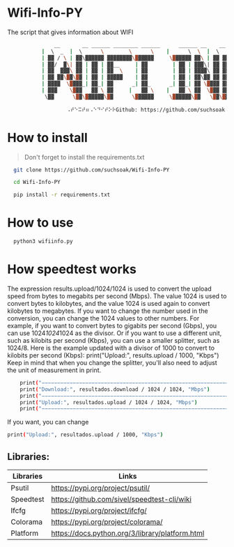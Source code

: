 # Wifi-Info-PY
 The script that gives information about WIFI

```sh
               __       __ ______ ________ ______      ______ __    __ ________  ______  
           |  \  _  |  \      \        \      \    |      \  \  |  \        \/      \ 
           | ▓▓ / \ | ▓▓\▓▓▓▓▓▓ ▓▓▓▓▓▓▓▓\▓▓▓▓▓▓     \▓▓▓▓▓▓ ▓▓\ | ▓▓ ▓▓▓▓▓▓▓▓  ▓▓▓▓▓▓
           | ▓▓/  ▓\| ▓▓ | ▓▓ | ▓▓__     | ▓▓        | ▓▓ | ▓▓▓\| ▓▓ ▓▓__   | ▓▓  | ▓▓
           | ▓▓  ▓▓▓\ ▓▓ | ▓▓ | ▓▓  \    | ▓▓        | ▓▓ | ▓▓▓▓\ ▓▓ ▓▓  \  | ▓▓  | ▓▓
           | ▓▓ ▓▓\▓▓\▓▓ | ▓▓ | ▓▓▓▓▓    | ▓▓        | ▓▓ | ▓▓\▓▓ ▓▓ ▓▓▓▓▓  | ▓▓  | ▓▓
           | ▓▓▓▓  \▓▓▓▓_| ▓▓_| ▓▓      _| ▓▓_      _| ▓▓_| ▓▓ \▓▓▓▓ ▓▓     | ▓▓__/ ▓▓
           | ▓▓▓    \▓▓▓   ▓▓ \ ▓▓     |   ▓▓ \    |   ▓▓ \ ▓▓  \▓▓▓ ▓▓      \▓▓    ▓▓
            \▓▓      \▓▓\▓▓▓▓▓▓\▓▓      \▓▓▓▓▓▓     \▓▓▓▓▓▓\▓▓   \▓▓\▓▓       \▓▓▓▓▓▓
           
                   ⠠⠞⠑⠭⠞⠶⠠⠑⠙⠊⠞⠕⠗Github: https://github.com/suchsoak⠠⠞⠑⠭⠞⠶⠠⠑⠙⠊⠞⠕⠗
```

# How to install

> Don't forget to install the requirements.txt


```sh
  git clone https://github.com/suchsoak/Wifi-Info-PY
```

```sh
  cd Wifi-Info-PY
```

```sh
  pip install -r requirements.txt
```

# How to use

```sh
  python3 wifiinfo.py
```

# How speedtest works

The expression results.upload/1024/1024 is used to convert the upload speed from bytes to megabits per second (Mbps). The value 1024 is used to convert bytes to kilobytes, and the value 1024 is used again to convert kilobytes to megabytes. If you want to change the number used in the conversion, you can change the 1024 values to other numbers. For example, if you want to convert bytes to gigabits per second (Gbps), you can use 1024*1024*1024 as the divisor. Or if you want to use a different unit, such as kilobits per second (Kbps), you can use a smaller splitter, such as 1024/8. Here is the example updated with a divisor of 1000 to convert to kilobits per second (Kbps): print("Upload:", results.upload / 1000, "Kbps") Keep in mind that when you change the splitter, you'll also need to adjust the unit of measurement in print.

```sh
    print("−−−−−−−−−−−−−−−−−−−−−−−−−−−−−−−−−−−−−−−−−−−−−−−−−−−−−−−−−−−−−−−−−−")
    print("Download:", resultados.download / 1024 / 1024, "Mbps")
    print("−−−−−−−−−−−−−−−−−−−−−−−−−−−−−−−−−−−−−−−−−−−−−−−−−−−−−−−−−−−−−−−−−−")
    print("Upload:", resultados.upload / 1024 / 1024, "Mbps")
    print("−−−−−−−−−−−−−−−−−−−−−−−−−−−−−−−−−−−−−−−−−−−−−−−−−−−−−−−−−−−−−−−−−−")
```
If you want, you can change

```sh
print("Upload:", resultados.upload / 1000, "Kbps")
```

## Libraries:

| Libraries |  Links |
| ------ | ------ |
| Psutil | https://pypi.org/project/psutil/
| Speedtest |  https://github.com/sivel/speedtest-cli/wiki
| Ifcfg |  https://pypi.org/project/ifcfg/
| Colorama |  https://pypi.org/project/colorama/
| Platform |  https://docs.python.org/3/library/platform.html



